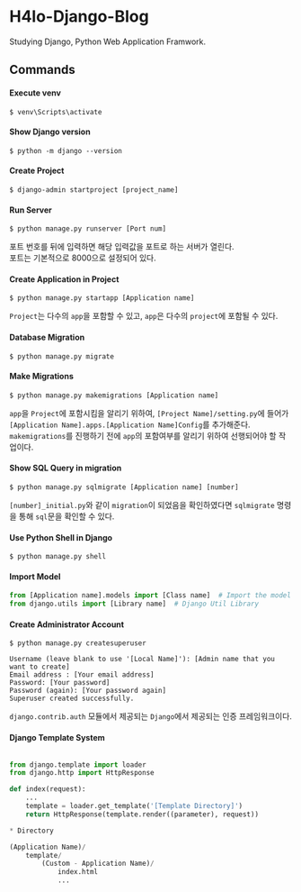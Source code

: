 # H4lo-Django-Blog

Studying Django, Python Web Application Framwork.

## Commands

#### Execute venv

```
$ venv\Scripts\activate
```

#### Show Django version

```
$ python -m django --version
```

#### Create Project

```
$ django-admin startproject [project_name]
```

#### Run Server

```
$ python manage.py runserver [Port num]
```

포트 번호를 뒤에 입력하면 해당 입력값을 포트로 하는 서버가 열린다.<br>
포트는 기본적으로 8000으로 설정되어 있다.

#### Create Application in Project

```
$ python manage.py startapp [Application name]
```

`Project`는 다수의 `app`을 포함할 수 있고, `app`은 다수의 `project`에 포함될 수 있다.

#### Database Migration

```
$ python manage.py migrate
```

#### Make Migrations

```
$ python manage.py makemigrations [Application name]
```

`app`을 `Project`에 포함시킴을 알리기 위하여, `[Project Name]/setting.py`에 들어가 `[Application Name].apps.[Application Name]Config`를 추가해준다.<br>
`makemigrations`를 진행하기 전에 `app`의 포함여부를 알리기 위하여 선행되어야 할 작업이다.

#### Show SQL Query in migration

```
$ python manage.py sqlmigrate [Application name] [number]
```

`[number]_initial.py`와 같이 `migration`이 되었음을 확인하였다면 `sqlmigrate` 명령을 통해 `sql`문을 확인할 수 있다.


#### Use Python Shell in Django

```
$ python manage.py shell
```

#### Import Model

```python
from [Application name].models import [Class name]  # Import the model classes we just wrote
from django.utils import [Library name]  # Django Util Library
```


#### Create Administrator Account

```
$ python manage.py createsuperuser
```

```
Username (leave blank to use '[Local Name]'): [Admin name that you want to create]
Email address : [Your email address]
Password: [Your password]
Password (again): [Your password again]
Superuser created successfully.
```

`django.contrib.auth` 모듈에서 제공되는 `Django`에서 제공되는 인증 프레임워크이다.

#### Django Template System

```python

from django.template import loader
from django.http import HttpResponse

def index(request):
    ...
    template = loader.get_template('[Template Directory]')
    return HttpResponse(template.render((parameter), request))

* Directory

(Application Name)/
    template/
        (Custom - Application Name)/
            index.html
            ...
```